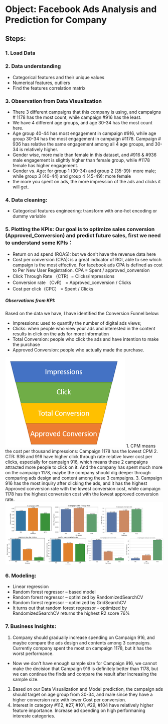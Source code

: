 # Object: Facebook Ads Analysis and Prediction for Company
## Steps:
### 1.	Load Data
### 2.	Data understanding
- Categorical features and their unique values
- Numerical features, outliers
- Find the features correlation matrix
### 3.	Observation from Data Visualization
- There 3 different campaigns that this company is using, and campaigns # 1178 has the most count, while campaign #916 has the least.
- We have 4 different age groups, and age 30-34 has the most count here.
- Age group 40-44 has most engagement in campaign #916, while age group 30-34 has the most engagement in campaign #1178. Campaign # 936 has relative the same engagement among all 4 age groups, and 30-34 is relatively higher.
- Gender wise, more male than female in this dataset, and #916 & #936 male engagement is slightly higher than female group, while #1178 female has higher engagement.
-	Gender vs. Age: for group 1 (30-34) and group 2 (35-39): more male; while group 3 (40-44) and group 4 (45-49): more female
-	the more you spent on ads, the more impression of the ads and clicks it will get.
### 4.	Data cleaning:
-	Categorical features engineering: transform with one-hot encoding or dummy variable
### 5.	Plotting the KPIs: Our goal is to optimize sales conversion (Approved_Conversion) and predict future sales, first we need to understand some KPIs：
-	Return on ad spend (ROAS): but we don't have the revenue data here
-	Cost per conversion (CPA): is a great indicator of ROI, able to see which campaign is the most effective. For facebook ads CPA is defined as cost to Per New User Registration. CPA = Spent / approved_conversion
-	Click Through Rate （CTR）= Clicks/Impressions
-	Conversion rate （CvR） = Approved_conversion / Clicks
-	Cost per click（CPC） = Spent / Clicks
##### Observations from KPI:
Based on the data we have, I have identified the Conversion Funnel below:
- Impressions: used to quantify the number of digital ads views; 
- Clicks: when people who view your ads and interested in the content results in click on the ads for more information
- Total Conversion: people who click the ads and have intention to make the purchase
- Approved Conversion: people who actually made the purchase. 
<img src="funnel.png">
1. CPM means the cost per thousand impressions: Campaign 1178 has the lowest CPM  
2. CTR: 936 and 916 have higher click through rate relative lower cost per clicks, especially for campaign 916, which means these 2 campaigns attracted more people to click on it. And the company has spent much more on the campaign 1178, maybe the company should dig deeper through comparing ads design and content among these 3 campaigns.
3. Campaign 916 has the most inquiry after clicking the ads, and it has the highest Approved conversion rate with the lowest conversion cost, while campaign 1178 has the highest conversion cost with the lowest approved conversion rate. 
 <img src="results.png">

### 6.	Modeling: 
-	Linear regression
-	Random forest regressor – based model
-	Random forest regressor – optimized by RandomizedSearchCV
-	Random forest regressor – optimized by GridSearchCV
-	It turns out that random forest regressor - optimized by RandomizedSearchCV returns the highest R2 score 76%

### 7. Business Insights:
1. Company should gradually increase spending on Campaign 916, and maybe compare the ads design and contents among 3 campaigns. Currently company spent the most on campaign 1178, but it has the worst performance. 
 - Now we don't have enough sample size for Campaign 916, we cannot make the decision that Campaign 916 is definitely better than 1178, but we can continue the finds and compare the result after increasing the sample size. 
3. Based on our Data Visualization and Model prediction, the campaign ads should target on age group from 30-34, and male since they have a higher conversion rate with lower Cost per conversion. 
4. Interest in category #112, #27, #101, #29, #104 have relatively higher feature importance. Increase ad spending on high performaning intereste categories. 
